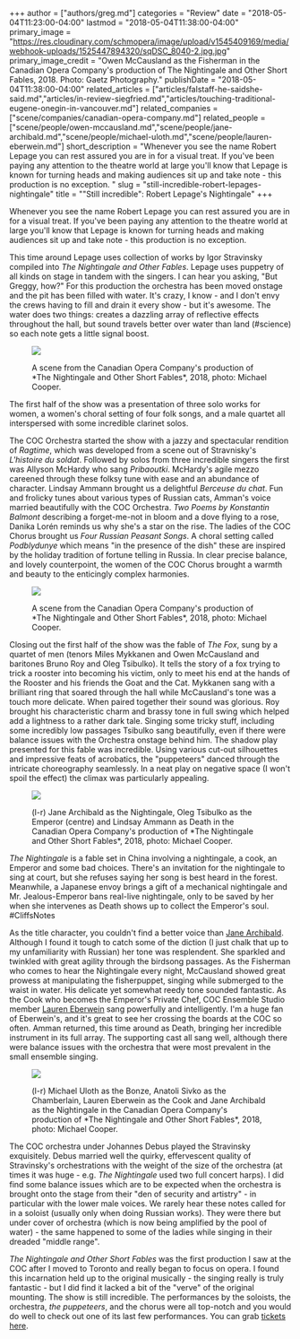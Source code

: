 +++
author = ["authors/greg.md"]
categories = "Review"
date = "2018-05-04T11:23:00-04:00"
lastmod = "2018-05-04T11:38:00-04:00"
primary_image = "https://res.cloudinary.com/schmopera/image/upload/v1545409169/media/webhook-uploads/1525447894320/sqDSC_8040-2.jpg.jpg"
primary_image_credit = "Owen McCausland as the Fisherman in the Canadian Opera Company's production of The Nightingale and Other Short Fables, 2018. Photo: Gaetz Photography."
publishDate = "2018-05-04T11:38:00-04:00"
related_articles = ["articles/falstaff-he-saidshe-said.md","articles/in-review-siegfried.md","articles/touching-traditional-eugene-onegin-in-vancouver.md"]
related_companies = ["scene/companies/canadian-opera-company.md"]
related_people = ["scene/people/owen-mccausland.md","scene/people/jane-archibald.md","scene/people/michael-uloth.md","scene/people/lauren-eberwein.md"]
short_description = "Whenever you see the name Robert Lepage you can rest assured you are in for a visual treat. If you&#039;ve been paying any attention to the theatre world at large you&#039;ll know that Lepage is known for turning heads and making audiences sit up and take note - this production is no exception. "
slug = "still-incredible-robert-lepages-nightingale"
title = "&quot;Still incredible&quot;: Robert Lepage&#039;s Nightingale"
+++

Whenever you see the name Robert Lepage you can rest assured you are in for a visual treat. If you've been paying any attention to the theatre world at large you'll know that Lepage is known for turning heads and making audiences sit up and take note - this production is no exception. 

This time around Lepage uses collection of works by Igor Stravinsky compiled into *The Nightingale and Other Fables*. Lepage uses puppetry of all kinds on stage in tandem with the singers. I can hear you asking, "But Greggy, how?" For this production the orchestra has been moved onstage and the pit has been filled with water.  It's crazy, I know - and I don't envy the crews having to fill and drain it every show - but it's awesome. The water does two things: creates a dazzling array of reflective effects throughout the hall, but sound travels better over water than land (#science) so each note gets a little signal boost.

<figure data-type="image">

![](https://res.cloudinary.com/schmopera/image/upload/v1545409169/media/webhook-uploads/1525447983242/17-18-05-MC-D_0215.jpg.jpg)
<figcaption>A scene from the Canadian Opera Company's production of *The Nightingale and Other Short Fables*, 2018, photo: Michael Cooper.</figcaption>
</figure>

The first half of the show was a presentation of three solo works for women, a women's choral setting of four folk songs, and a male quartet all interspersed with some incredible clarinet solos. 

The COC Orchestra started the show with a jazzy and spectacular rendition of *Ragtime*, which was developed from a scene out of Stravnisky's *L'histoire du soldat*. Followed by solos from three incredible singers the first was Allyson McHardy who sang *Pribaoutki*. McHardy's agile mezzo careened through these folksy tune with ease and an abundance of character. Lindsay Ammann brought us a delightful *Berceuse du chat*. Fun and frolicky tunes about various types of Russian cats, Amman's voice married beautifully with the COC Orchestra. *Two Poems by Konstantin Balmont* describing a forget-me-not in bloom and a dove flying to a rose, Danika Lorén reminds us why she's a star on the rise. The ladies of the COC Chorus brought us *Four Russian Peasant Songs*. A choral setting called *Podblydunye* which means "in the presence of the dish" these are inspired by the holiday tradition of fortune telling in Russia. In clear precise balance, and lovely counterpoint, the women of the COC Chorus brought a warmth and beauty to the enticingly complex harmonies.

<figure data-type="image">

![](https://res.cloudinary.com/schmopera/image/upload/v1545409169/media/webhook-uploads/1525447992619/17-18-05-MC-D_1085.jpg.jpg)
<figcaption>A scene from the Canadian Opera Company's production of *The Nightingale and Other Short Fables*, 2018, photo: Michael Cooper.</figcaption>
</figure>

Closing out the first half of the show was the fable of *The Fox*, sung by a quartet of men (tenors Miles Mykkanen and Owen McCausland and baritones Bruno Roy and Oleg Tsibulko). It tells the story of a fox trying to trick a rooster into becoming his victim, only to meet his end at the hands of the Rooster and his friends the Goat and the Cat. Mykkanen sang with a brilliant ring that soared through the hall while McCausland's tone was a touch more delicate. When paired together their sound was glorious. Roy brought his characteristic charm and brassy tone in full swing which helped add a lightness to a rather dark tale. Singing some tricky stuff, including some incredibly low passages Tsibulko sang beautifully, even if there were balance issues with the Orchestra onstage behind him. The shadow play presented for this fable was incredible. Using various cut-out silhouettes and impressive feats of acrobatics, the "puppeteers" danced through the intricate choreography seamlessly. In a neat play on negative space (I won't spoil the effect) the climax was particularly appealing. 

<figure data-type="image">

![](https://res.cloudinary.com/schmopera/image/upload/v1545409169/media/webhook-uploads/1525448002835/17-18-05-MC-D_1232.jpg.jpg)
<figcaption>(l-r) Jane Archibald as the Nightingale, Oleg Tsibulko as the Emperor (centre) and Lindsay Ammann as Death in the Canadian Opera Company's production of *The Nightingale and Other Short Fables*, 2018, photo: Michael Cooper.</figcaption>
</figure>

*The Nightingale* is a fable set in China involving a nightingale, a cook, an Emperor and some bad choices. There's an invitation for the nightingale to sing at court, but she refuses saying her song is best heard in the forest. Meanwhile, a Japanese envoy brings a gift of a mechanical nightingale and Mr. Jealous-Emperor bans real-live nightingale, only to be saved by her when she intervenes as Death shows up to collect the Emperor's soul. #CliffsNotes

As the title character, you couldn't find a better voice than [Jane Archibald](/scene/people/jane-archibald/). Although I found it tough to catch some of the diction (I just chalk that up to my unfamiliarity with Russian) her tone was resplendent. She sparkled and twinkled with great agility through the birdsong passages. As the Fisherman who comes to hear the Nightingale every night, McCausland showed great prowess at manipulating the fisherpuppet, singing while submerged to the waist in water. His delicate yet somewhat reedy tone sounded fantastic. As the Cook who becomes the Emperor's Private Chef, COC Ensemble Studio member [Lauren Eberwein](/scene/people/lauren-eberwein/) sang powerfully and intelligently. I'm a huge fan of Eberwein's, and it's great to see her crossing the boards at the COC so often. Amman returned, this time around as Death, bringing her incredible instrument in its full array. The supporting cast all sang well, although there were balance issues with the orchestra that were most prevalent in the small ensemble singing. 

<figure data-type="image">

![](https://res.cloudinary.com/schmopera/image/upload/v1545409169/media/webhook-uploads/1525448094570/17-18-05-MC-D_0814-0823.jpg.jpg)
<figcaption>(l-r) Michael Uloth as the Bonze, Anatoli Sivko as the Chamberlain, Lauren Eberwein as the Cook and Jane Archibald as the Nightingale in the Canadian Opera Company's production of *The Nightingale and Other Short Fables*, 2018, photo: Michael Cooper.</figcaption>
</figure>

The COC orchestra under Johannes Debus played the Stravinsky exquisitely. Debus married well the quirky, effervescent quality of Stravinsky's orchestrations with the weight of the size of the orchestra (at times it was huge - e.g. *The Nightingale* used two full concert harps). I did find some balance issues which are to be expected when the orchestra is brought onto the stage from their "den of security and artistry" - in particular with the lower male voices. We rarely hear these notes called for in a soloist (usually only when doing Russian works). They were there but under cover of orchestra (which is now being amplified by the pool of water) - the same happened to some of the ladies while singing in their dreaded "middle range".

*The Nightingale and Other Short Fables* was the first production I saw at the COC after I moved to Toronto and really began to focus on opera. I found this incarnation held up to the original musically - the singing really is truly fantastic - but I did find it lacked a bit of the "verve" of the original mounting. The show is still incredible. The performances by the soloists, the orchestra, *the puppeteers*, and the chorus were all top-notch and you would do well to check out one of its last few performances. You can grab [tickets here](https://www.coc.ca/productions/13109).
